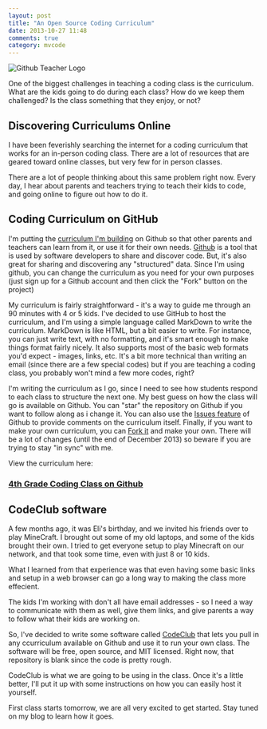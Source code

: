 ```yaml
---
layout: post
title: "An Open Source Coding Curriculum"
date: 2013-10-27 11:48
comments: true
category: mvcode
---
```

![Github Teacher Logo](https://github.global.ssl.fastly.net/images/modules/training/professortocat.png)

One of the biggest challenges in teaching a coding class is the curriculum.  What are the kids going to do during each class?  How do we keep them challenged?  Is the class something that they enjoy, or not?

## Discovering Curriculums Online
I have been feverishly searching the internet for a coding curriculum that works for an in-person coding class.  There are a lot of resources that are geared toward online classes, but very few for in person classes.

There are a lot of people thinking about this same problem right now.  Every day, I hear about parents and teachers trying to teach their kids to code, and going online to figure out how to do it.

## Coding Curriculum on GitHub

I'm putting the [curriculum I'm building](https://github.com/tarr11/coding-lessons) on Github so that other parents and teachers can learn from it, or use it for their own needs.  [Github](https://github.com) is a tool that is used by software developers to share and discover code.  But, it's also great for sharing and discovering any "structured" data.  Since I'm using github, you can change the curriculum as you need for your own purposes (just sign up for a Github account and then click the "Fork" button on the project)

My curriculum is fairly straightforward - it's a way to guide me through an 90 minutes with 4 or 5 kids.  I've decided to use GitHub to host the curriculum, and I'm using a simple language called MarkDown to write the curriculum.  MarkDown is like HTML, but a bit easier to write.  For instance, you can just write text, with no formatting, and it's smart enough to make things format fairly nicely.  It also supports most of the basic web formats you'd expect - images, links, etc.  It's a bit more technical than writing an email (since there are a few special codes) but if you are teaching a coding class, you probably won't mind a few more codes, right? 

I'm writing the curriculum as I go, since I need to see how students respond to each class to structure the next one.  My best guess on how the class will go is available on Github.  You can "star" the repository on Github if you want to follow along as i change it.  You can also use the [Issues feature]( https://github.com/tarr11/coding-lessons/issues) of Github to provide comments on the curriculum itself.  Finally, if you want to make your own curriculum, you can [Fork it](https://github.com/tarr11/coding-lessons/fork) and make your own.  There will be a lot of changes (until the end of December 2013) so beware if you are trying to stay "in sync" with me.

View the curriculum here:

### [4th Grade Coding Class on Github](https://github.com/tarr11/coding-lessons/tree/master/4th-grade-coders)


## CodeClub software
A few months ago, it was Eli's birthday, and we invited his friends over to play MineCraft.  I brought out some of my old laptops, and some of the kids brought their own.  I tried to get everyone setup to play Minecraft on our network, and that took some time, even with just 8 or 10 kids.  

What I learned from that experience was that even having some basic links and setup in a web browser can go a long way to making the class more effecient.  

The kids I'm working with don't all have email addresses - so I need a way to communicate with them as well, give them links, and give parents a way to follow what their kids are working on.

So, I've decided to write some software called [CodeClub](http://github.com/tarr11/codeclub) that lets you pull in any ccurriculum available on Github and use it to run your own class. The software will be free, open source, and MIT licensed.  Right now, that repository is blank since the code is pretty rough.

CodeClub is what we are going to be using in the class.  Once it's a little better, I'll put it up with some instructions on how you can easily host it yourself.

First class starts tomorrow, we are all very excited to get started.  Stay tuned on my blog to learn how it goes.


